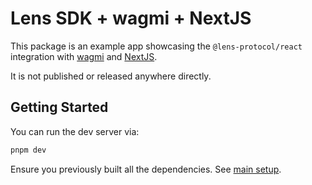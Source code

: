 # Lens SDK + wagmi + NextJS

This package is an example app showcasing the `@lens-protocol/react` integration with [wagmi](https://wagmi.sh/) and [NextJS](https://nextjs.org/).

It is not published or released anywhere directly.

## Getting Started

You can run the dev server via:

```bash
pnpm dev
```

Ensure you previously built all the dependencies. See [main setup](../../README.md#setup).
